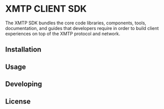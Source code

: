 # XMTP CLIENT SDK

The XMTP SDK bundles the core code libraries, components, tools, documentation, and guides that developers require in order to build client experiences on top of the XMTP protocol and network.

## Installation

## Usage

## Developing

## License
